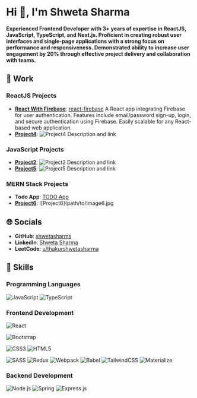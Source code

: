 
# Hi 👋, I'm Shweta Sharma

**Experienced Frontend Developer with 3+ years of expertise in ReactJS, JavaScript, TypeScript, and Next.js. Proficient in creating robust user interfaces and single-page applications with a strong focus on performance and responsiveness. Demonstrated ability to increase user engagement by 20% through effective project delivery and collaboration with teams.**

## 💼 Work

### ReactJS Projects
- **[React With Firebase](#)**: [react-firebase](https://github.com/shwetasharms/react-firebase)
                                A React app integrating Firebase for user authentication. Features include email/password sign-up, login, and secure authentication using Firebase. Easily 
                                scalable for any React-based web application.
- **[Project4](#)**: ![Project4](path/to/image4.jpg) Description and link

### JavaScript Projects
- **[Project2](#)**: ![Project2](path/to/image2.jpg) Description and link
- **[Project5](#)**: ![Project5](path/to/image5.jpg) Description and link

### MERN Stack Projects
- **Todo App**: [TODO App](https://github.com/shwetasharms/mern_todo)
- **[Project6](#)**: ![Project6](path/to/image6.jpg



## 🌐 Socials
- **GitHub**: [shwetasharms](https://github.com/shwetasharms/mern)
- **LinkedIn**: [Shweta Sharma](https://www.linkedin.com/in/shweta-sharma-9a33681a7/)
- **LeetCode**: [u/thakurshwetasharma](https://leetcode.com/u/thakurshwetasharma/)

## 🚀 Skills

### Programming Languages

![JavaScript](https://img.shields.io/badge/javascript-%23F7DF1E.svg?&style=for-the-badge&logo=javascript&logoColor=black)
![TypeScript](https://img.shields.io/badge/typescript-%23007ACC.svg?&style=for-the-badge&logo=typescript&logoColor=white)

### Frontend Development

![React](https://img.shields.io/badge/react-%2361DAFB.svg?&style=for-the-badge&logo=react&logoColor=black)

![Bootstrap](https://img.shields.io/badge/bootstrap-%23563D7C.svg?&style=for-the-badge&logo=bootstrap&logoColor=white)

![CSS3](https://img.shields.io/badge/css3-%231572B6.svg?&style=for-the-badge&logo=css3&logoColor=white)
![HTML5](https://img.shields.io/badge/html5-%23E34F26.svg?&style=for-the-badge&logo=html5&logoColor=white)

![SASS](https://img.shields.io/badge/sass-%23CC6699.svg?&style=for-the-badge&logo=sass&logoColor=white)
![Redux](https://img.shields.io/badge/redux-%23764ABC.svg?&style=for-the-badge&logo=redux&logoColor=white)
![Webpack](https://img.shields.io/badge/webpack-%238DD6F9.svg?&style=for-the-badge&logo=webpack&logoColor=black)
![Babel](https://img.shields.io/badge/babel-%23F9DC3E.svg?&style=for-the-badge&logo=babel&logoColor=black)
![TailwindCSS](https://img.shields.io/badge/tailwindcss-%2338B2AC.svg?&style=for-the-badge&logo=tailwind-css&logoColor=white)
![Materialize](https://img.shields.io/badge/materialize-%23EE6E73.svg?&style=for-the-badge&logo=materialize&logoColor=white)


### Backend Development
![Node.js](https://img.shields.io/badge/node.js-%23339933.svg?&style=for-the-badge&logo=node.js&logoColor=white)
![Spring](https://img.shields.io/badge/spring-%236DB33F.svg?&style=for-the-badge&logo=spring&logoColor=white)
![Express.js](https://img.shields.io/badge/express.js-%23404D59.svg?&style=for-the-badge&logo=express&logoColor=white)

